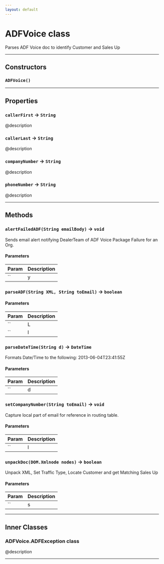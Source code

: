 ```yaml
---
layout: default
---
```

# ADFVoice class

Parses ADF Voice doc to identify Customer and Sales Up

---
## Constructors
### `ADFVoice()`
---
## Properties

### `callerFirst` → `String`

@description

### `callerLast` → `String`

@description

### `companyNumber` → `String`

@description

### `phoneNumber` → `String`

@description

---
## Methods
### `alertFailedADF(String emailBody)` → `void`

Sends email alert notifying DealerTeam of ADF Voice Package Failure for an Org.

#### Parameters
|Param|Description|
|-----|-----------|
|`` | y |

### `parseADF(String XML, String toEmail)` → `boolean`
#### Parameters
|Param|Description|
|-----|-----------|
|`` | L |
|`` | l |

### `parseDateTime(String d)` → `DateTime`

Formats Date/Time to the following: 2013-06-04T23:41:55Z

#### Parameters
|Param|Description|
|-----|-----------|
|`` | d |

### `setCompanyNumber(String toEmail)` → `void`

Capture local part of email for reference in routing table.

#### Parameters
|Param|Description|
|-----|-----------|
|`` | l |

### `unpackDoc(DOM.Xmlnode nodes)` → `boolean`

Unpack XML, Set Traffic Type, Locate Customer and get Matching Sales Up

#### Parameters
|Param|Description|
|-----|-----------|
|`` | s |

---
## Inner Classes

### ADFVoice.ADFException class

@description

---
